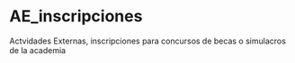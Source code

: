 # AE_inscripciones
Actvidades Externas, inscripciones para concursos de becas o simulacros de la academia
